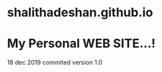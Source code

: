 # shalithadeshan.github.io
<h1>My Personal WEB SITE...!</h1>
<p>18 dec 2019 commited version 1.0</p>
